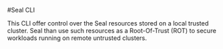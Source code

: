 #Seal CLI

This CLI offer control over the Seal resources stored on a local trusted cluster. Seal than use such resources as a Root-Of-Trust (ROT) to secure workloads running on remote untrusted clusters.